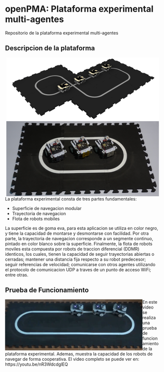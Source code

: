 # openPMA: Plataforma experimental multi-agentes
Repositorio de la plataforma experimental multi-agentes
## Descripcion de la plataforma

<img align="right" src="./imagenes/openPMA_escenario.png" width="500" title="openPMA CAD">
<img align="right" src="./imagenes/plataforma_experimental.JPG" width="500" alt="accessibility text" title="openPMA">

La plataforma experimental consta de tres partes fundamentales:

- Superficie de navegacion modular
- Trayectoria de navegacion
- Flota de robots mobiles

La superficie es de goma eva, para esta aplicacion se utiliza en color negro, y tiene la capacidad de montarse y desmontarse con facilidad.
Por otra parte, la trayectoria de navegacion corresponde a un segmente continuo, pintado en color blanco sobre la superficie.
Finalmente, la flota de robots moviles esta compuesta por robots de traccion diferencial (DDMR) identicos, los cuales, tienen la capacidad de seguir trayectorias abiertas o cerradas; mantener una distancia fija respecto a su robot predecesor; seguir referencias de velocidad; comunicarse con otros agentes utilizando el protocolo de comunicacion UDP a traves de un punto de acceso WiFi; entre otras.

## Prueba de Funcionamiento

<img align="left" src="./imagenes/prueba_gif.gif" width="450" title="Prueba de funcionamiento">
En este video se realiza una prueba de funcionamiento de la plataforma experimental. Ademas, muestra la capacidad de los robots de navegar de forma cooperativa. El video completo se puede ver en:
https://youtu.be/nR3WdcdglEQ


